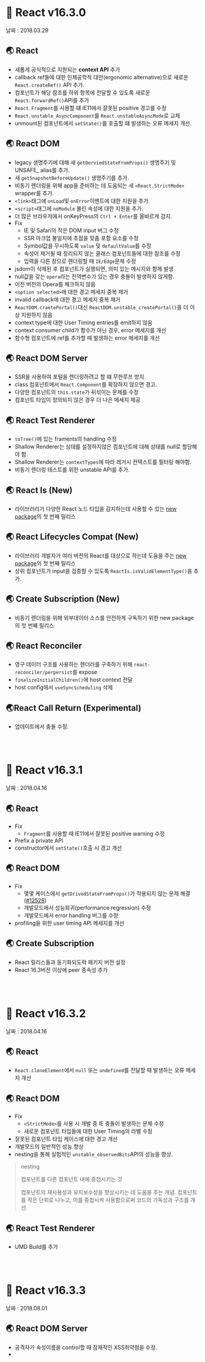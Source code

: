 # 🐳 React v16.3.0

날짜 : 2018.03.29

## 🌏 React

* 새롭게 공식적으로 지원되는 **context API** 추가
* callback ref들에 대한 인체공학적 대안(ergonomic alternative)으로 새로운 `React.createRef()` API 추가.
* 컴포넌트가 해당 참조를 하위 항목에 전달할 수 있도록 새로운 `React.forwardRef()`API를 추가
* `React.Fragment`를 사용할 떄 IE11에서 잘못된 positive 경고를 수정
* `React.unstable_AsyncComponent`를 `React.unstableAsyncMode`로 교체
* unmount된 컴포넌트에서 `setState()`를 호출할 떄 발생하는 오류 메세지 개선.

## 🌏 React DOM

* legacy 생명주기에 대해 새 `getDerviedStateFromProps()` 생명주기 및 UNSAFE_ alias를 추가.
* 새 `getSnapshotBeforeUpdate()` 생명주기를 추가.
* 비동기 렌더링을 위해 app을 준비하는 데 도움되는 새 `<React.StrictMode>` wrapper를 추가.
* `<link>`태그에 `onLoad`및 `onError`이벤트에 대한 지원을 추가.
* `<script>`태그에 `noModule` 불린 속성에 대한 지원을 추가.
* 더 많은 브라우저에서 onKeyPress의 `Ctrl + Enter`를 올바르게 감지.
* Fix
  * IE 및 Safari의 작은 DOM input 버그 수정
  * SSR 마크업 불일치에 초점을 맞춤 포함 요소를 수정
  * Symbol값을 무시하도록 `value` 및 `defaultValue`를 수정
  * 속성이 제거될 때 정리되지 않는 클래스 컴포넌트들에 대한 참조를 수정
  * 입력을 다른 창으로 렌더링할 때 `IE/Edge`문제 수정
* jsdom이 삭제된 후 컴포넌트가 실행되면, 의미 있는 메시지와 함께 발생
* null값을 갖는 `opera`라는 전역변수가 있는 경우 충돌이 발생하지 않게함.
* 이전 버전의 Opera를 체크하지 않음
* `<option selected>`에 대한 경고 메세지 중복 제거
* invalid callback에 대한 경고 메세지 중복 제거
* `ReactDOM.craetePortal()`대신 `ReactDOM.unstable_createPortal()`을 더 이상 지원하지 않음
* context type에 대한 User Timing entries를 emit하지 않음
* context consumer child가 함수가 아닌 경우, error 메세지를 개선
* 함수형 컴포넌트에 ref를 추가할 때 발생하는 error 메세지를 개선

## 🌏 React DOM Server

* SSR을 사용하여 포털을 렌더링하려고 할 떄 무한루프 방지
* class 컴포넌트에서 `React.Component`를 확장하지 않으면 경고.
* 다양한 컴포넌트의 `this.state`가 뒤섞이는 문제를 수정
* 컴포넌트 타입이 정의되지 않은 경우 더 나은 메세지 제공

## 🌏 React Test Renderer

*  `toTree()`에 있는 framents의 handling 수정
* Shallow Renderer는 상태를 설정하지않은 컴포넌트에 대해 상태를 null로 할당해야 함.
* Shallow Renderer는 `contextTypes`에 따라 레거시 컨텍스트를 필터링 해야함.
* 비동기 렌더링 테스트를 위한 unstable API를 추가.

## 🌏 React Is (New)

* 라이브러리가 다양한 React 노드 타입을 감지하는데 사용할 수 있는 [new package](https://github.com/facebook/react/tree/main/packages/react-is)의 첫 번째 릴리스

## 🌏 React Lifecycles Compat (New)

* 라이브러리 개발자가 여러 버전의 React를 대상으로 하는데 도움을 주는 [new package](https://github.com/reactjs/react-lifecycles-compat)의 첫 번째 릴리스
* 상위 컴포넌트가 input을 검증할 수 있도록 `ReactIs.isValidElementType()`을 추가.

## 🌏 Create Subscription (New)

* 비동기 렌더링을 위해 외부데이터 소스를 안전하게 구독하기 위한 new package의 첫 번째 릴리스

## 🌏 React Reconciler

* 영구 데이터 구조를 사용하는 렌더러를 구축하기 위해 `react-reconciler/perpersist`를 expose
* `finalizeInitialChildren()`에 host context 전달
* host config에서 `useSyncScheduling` 삭제

## 🌏React Call Return (Experimental)

* 업데이트에서 충돌 수정.

<br/><br/>

# 🐳 React v16.3.1

날짜 : 2018.04.16

## 🌏 React

* Fix
  * `Fragment`를 사용할 때 IE11에서 잘못된 positive warning 수정
* Prefix a private API
* constructor에서 `setState()`호출 시 경고 개선

## 🌏 React DOM

* Fix
  * 몇몇 케이스에서 `getDrivedStateFromProps()`가 적용되지 않는 문제 해결 ([#12528](https://github.com/facebook/react/pull/12528))
  * 개발모드에서 성능회귀(performance regression) 수정
  * 개발모드에서 error handling 버그를 수정
* profiling을 위한 user timing API 메세지를 개선

## 🌏  Create Subscription

* React 릴리스들과 동기화되도럭 패키지 버전 설정
* React 16.3버전 이상에 peer 종속성 추가

<br/><br/>

# 🐳 React v16.3.2

날짜 : 2018.04.16

## 🌏 React 

* `React.cloneElement`에서 `null` 또는 `undefined`를 전달할 때 발생하는 오류 메세지 개선

## 🌏 React  DOM

* Fix
  * `<StrictMode>`를 사용 시 개발 중 IE 충돌이 발생하는 문제 수정
  * 새로운 컴포넌트 타입들에 대한 User Timing의 라벨 수정
* 잘못된 컴포넌트 타입 케이스에 대한 경고 개선
* 개발모드의 일반적인 성능 향상
* nesting을 통해 실험적인 `unstable_observedBits`API의 성능을 향상.

> nesting
>
> 컴포넌트를 다른 컴포넌트 내에 중첩시키는 것
>
> 컴포넌트의 재사용성과 유지보수성을 향상시키는 데 도움을 주는 개념. 컴포넌트를 작은 단위로 나누고, 이를 중첩시켜 사용함으로써 코드의 가독성과 구조를 개선.

## 🌏 React  Test Renderer

* UMD Build를 추가

<br/><br/>

# 🐳 React v16.3.3

날짜 : 2018.08.01

## 🌏 React DOM Server

* 공격자가 속성이름을 control할 때 잠재적인 XSS취약점을 수정.
* 
